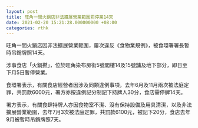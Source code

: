 ```yaml
---
layout: post
title: 旺角一間火鍋店非法擴展營業範圍罰停業14天
date: 2021-02-20 15:21:28.000000000 +08:00
categories: rthk
---
```


旺角一間火鍋店因非法擴展營業範圍，屢次違反《食物業規例》，被食環署署長暫時吊銷牌照14天。
 
涉事食店「火鍋撚」，位於旺角染布房街5號閣樓14及15號舖及地下部分，即日至下月5日暫停營業。
 
食環署表示，有關食店經營者因涉及同類違例事項，去年6月及11月兩次被法庭定罪，共罰款6000元，署方亦按違例記分制記下持牌人30分，食店需停牌14天。
 
署方表示，有關食肆持牌人亦因食物室不潔、沒有保持設備及用具清潔，以及非法擴展營業範圍，去年7月3次被法庭定罪，共罰款6100元，被記下20分，食店去年9月被暫時吊銷牌照7天。
